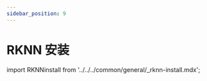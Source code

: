 ```yaml
---
sidebar_position: 9
---
```


# RKNN 安装

import RKNNinstall from '../../../common/general/\_rknn-install.mdx';

<RKNNinstall />

